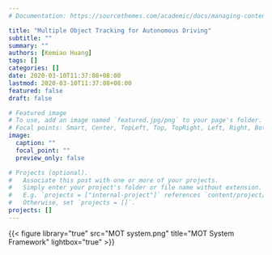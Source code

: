 ```yaml
---
# Documentation: https://sourcethemes.com/academic/docs/managing-content/

title: "Multiple Object Tracking for Autonomous Driving"
subtitle: ""
summary: ""
authors: [Kemiao Huang]
tags: []
categories: []
date: 2020-03-10T11:37:08+08:00
lastmod: 2020-03-10T11:37:08+08:00
featured: false
draft: false

# Featured image
# To use, add an image named `featured.jpg/png` to your page's folder.
# Focal points: Smart, Center, TopLeft, Top, TopRight, Left, Right, BottomLeft, Bottom, BottomRight.
image:
  caption: ""
  focal_point: ""
  preview_only: false

# Projects (optional).
#   Associate this post with one or more of your projects.
#   Simply enter your project's folder or file name without extension.
#   E.g. `projects = ["internal-project"]` references `content/project/deep-learning/index.md`.
#   Otherwise, set `projects = []`.
projects: []
---
```


{{< figure library="true" src="MOT system.png" title="MOT System Framework" lightbox="true" >}}